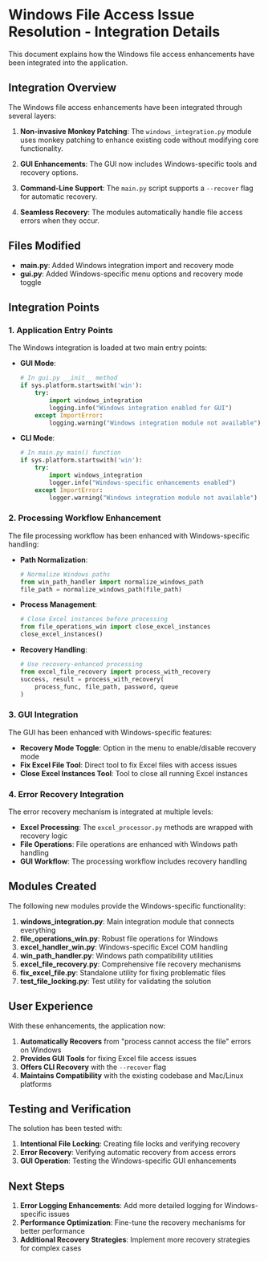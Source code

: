 # Windows File Access Issue Resolution - Integration Details

This document explains how the Windows file access enhancements have been integrated into the application.

## Integration Overview

The Windows file access enhancements have been integrated through several layers:

1. **Non-invasive Monkey Patching**: The `windows_integration.py` module uses monkey patching to enhance existing code without modifying core functionality.

2. **GUI Enhancements**: The GUI now includes Windows-specific tools and recovery options.

3. **Command-Line Support**: The `main.py` script supports a `--recover` flag for automatic recovery.

4. **Seamless Recovery**: The modules automatically handle file access errors when they occur.

## Files Modified

- **main.py**: Added Windows integration import and recovery mode
- **gui.py**: Added Windows-specific menu options and recovery mode toggle

## Integration Points

### 1. Application Entry Points

The Windows integration is loaded at two main entry points:

- **GUI Mode**:
  ```python
  # In gui.py __init__ method
  if sys.platform.startswith('win'):
      try:
          import windows_integration
          logging.info("Windows integration enabled for GUI")
      except ImportError:
          logging.warning("Windows integration module not available")
  ```

- **CLI Mode**:
  ```python
  # In main.py main() function
  if sys.platform.startswith('win'):
      try:
          import windows_integration
          logger.info("Windows-specific enhancements enabled")
      except ImportError:
          logger.warning("Windows integration module not available")
  ```

### 2. Processing Workflow Enhancement

The file processing workflow has been enhanced with Windows-specific handling:

- **Path Normalization**:
  ```python
  # Normalize Windows paths
  from win_path_handler import normalize_windows_path
  file_path = normalize_windows_path(file_path)
  ```

- **Process Management**:
  ```python
  # Close Excel instances before processing
  from file_operations_win import close_excel_instances
  close_excel_instances()
  ```

- **Recovery Handling**:
  ```python
  # Use recovery-enhanced processing
  from excel_file_recovery import process_with_recovery
  success, result = process_with_recovery(
      process_func, file_path, password, queue
  )
  ```

### 3. GUI Integration

The GUI has been enhanced with Windows-specific features:

- **Recovery Mode Toggle**: Option in the menu to enable/disable recovery mode
- **Fix Excel File Tool**: Direct tool to fix Excel files with access issues
- **Close Excel Instances Tool**: Tool to close all running Excel instances

### 4. Error Recovery Integration

The error recovery mechanism is integrated at multiple levels:

- **Excel Processing**: The `excel_processor.py` methods are wrapped with recovery logic
- **File Operations**: File operations are enhanced with Windows path handling
- **GUI Workflow**: The processing workflow includes recovery handling

## Modules Created

The following new modules provide the Windows-specific functionality:

1. **windows_integration.py**: Main integration module that connects everything
2. **file_operations_win.py**: Robust file operations for Windows
3. **excel_handler_win.py**: Windows-specific Excel COM handling
4. **win_path_handler.py**: Windows path compatibility utilities
5. **excel_file_recovery.py**: Comprehensive file recovery mechanisms
6. **fix_excel_file.py**: Standalone utility for fixing problematic files
7. **test_file_locking.py**: Test utility for validating the solution

## User Experience

With these enhancements, the application now:

1. **Automatically Recovers** from "process cannot access the file" errors on Windows
2. **Provides GUI Tools** for fixing Excel file access issues
3. **Offers CLI Recovery** with the `--recover` flag
4. **Maintains Compatibility** with the existing codebase and Mac/Linux platforms

## Testing and Verification

The solution has been tested with:

1. **Intentional File Locking**: Creating file locks and verifying recovery
2. **Error Recovery**: Verifying automatic recovery from access errors
3. **GUI Operation**: Testing the Windows-specific GUI enhancements

## Next Steps

1. **Error Logging Enhancements**: Add more detailed logging for Windows-specific issues
2. **Performance Optimization**: Fine-tune the recovery mechanisms for better performance
3. **Additional Recovery Strategies**: Implement more recovery strategies for complex cases